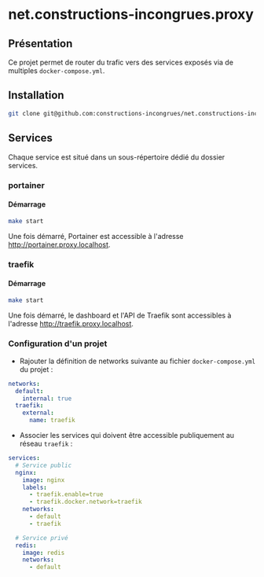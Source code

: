 # net.constructions-incongrues.proxy

## Présentation

Ce projet permet de router du trafic vers des services exposés via de multiples `docker-compose.yml`.

## Installation

```sh
git clone git@github.com:constructions-incongrues/net.constructions-incongrues.proxy.git
```

## Services

Chaque service est situé dans un sous-répertoire dédié du dossier services.

### portainer

#### Démarrage

```sh
make start
```

Une fois démarré, Portainer est accessible à l'adresse <http://portainer.proxy.localhost>.

### traefik

#### Démarrage

```sh
make start
```

Une fois démarré, le dashboard et l'API de Traefik sont accessibles à l'adresse <http://traefik.proxy.localhost>.

### Configuration d'un projet

- Rajouter la définition de networks suivante au fichier `docker-compose.yml` du projet :

```yaml
networks:
  default:
    internal: true
  traefik:
    external:
      name: traefik
```

- Associer les services qui doivent être accessible publiquement au réseau `traefik` :

```yaml
services:
  # Service public
  nginx:
    image: nginx
    labels:
      - traefik.enable=true
      - traefik.docker.network=traefik
    networks:
      - default
      - traefik

  # Service privé
  redis:
    image: redis
    networks:
      - default
```
